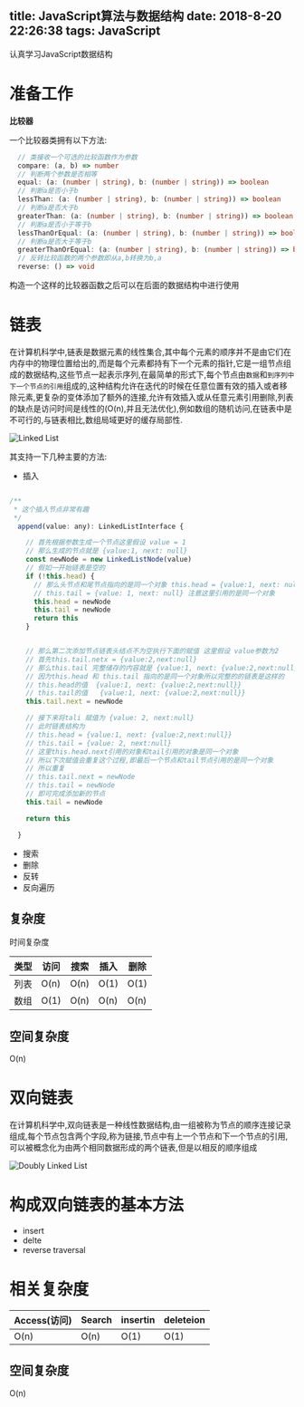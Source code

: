 title: JavaScript算法与数据结构
date: 2018-8-20 22:26:38
tags: JavaScript
---

认真学习JavaScript数据结构

<!-- more -->

# 准备工作

**比较器**

一个比较器类拥有以下方法:

```typescript
  // 类接收一个可选的比较函数作为参数
  compare: (a, b) => number
  // 判断两个参数是否相等
  equal: (a: (number | string), b: (number | string)) => boolean
  // 判断a是否小于b
  lessThan: (a: (number | string), b: (number | string)) => boolean
  // 判断a是否大于b
  greaterThan: (a: (number | string), b: (number | string)) => boolean
  // 判断a是否小于等于b
  lessThanOrEqual: (a: (number | string), b: (number | string)) => boolean
  // 判断a是否大于等于b
  greaterThanOrEqual: (a: (number | string), b: (number | string)) => boolean
  // 反转比较函数的两个参数即从a,b转换为b,a
  reverse: () => void

```

构造一个这样的比较器函数之后可以在后面的数据结构中进行使用


# 链表

在计算机科学中,链表是数据元素的线性集合,其中每个元素的顺序并不是由它们在内存中的物理位置给出的,而是每个元素都持有下一个元素的指针,它是一组节点组成的数据结构,这些节点一起表示序列,在最简单的形式下,每个节点由`数据`和`到序列中下一个节点的引用`组成的,这种结构允许在迭代的时候在任意位置有效的插入或者移除元素,更复杂的变体添加了额外的连接,允许有效插入或从任意元素引用删除,列表的缺点是访问时间是线性的(O(n),并且无法优化),例如数组的随机访问,在链表中是不可行的,与链表相比,数组局域更好的缓存局部性.

![Linked List](https://upload.wikimedia.org/wikipedia/commons/6/6d/Singly-linked-list.svg)

其支持一下几种主要的方法:

- 插入

```javascript

/**
 * 这个插入节点非常有趣
 */
  append(value: any): LinkedListInterface {

    // 首先根据参数生成一个节点这里假设 value = 1
    // 那么生成的节点就是 {value:1, next: null}
    const newNode = new LinkedListNode(value)
    // 假如一开始链表是空的
    if (!this.head) {
      // 那么头节点和尾节点指向的是同一个对象 this.head = {value:1, next: null}
      // this.tail = {value: 1, next: null} 注意这里引用的是同一个对象
      this.head = newNode
      this.tail = newNode
      return this
    }


    // 那么第二次添加节点链表头结点不为空执行下面的赋值 这里假设 value参数为2
    // 首先this.tail.netx = {value:2,next:null}
    // 那么this.tail 完整储存的内容就是 {value:1, next: {value:2,next:null}}
    // 因为this.head 和 this.tail 指向的是同一个对象所以完整的的链表是这样的
    // this.head的值  {value:1, next: {value:2,next:null}}
    // this.tail的值   {value:1, next: {value:2,next:null}}
    this.tail.next = newNode

    // 接下来将tali 赋值为 {value: 2, next:null}
    // 此时链表结构为
    // this.head = {value:1, next: {value:2,next:null}}
    // this.tail = {value: 2, next:null}
    // 这里this.head.next引用的对象和tail引用的对象是同一个对象
    // 所以下次赋值会重复这个过程,即最后一个节点和tail节点引用的是同一个对象
    // 所以重复
    // this.tail.next = newNode
    // this.tail = newNode
    // 即可完成添加新的节点
    this.tail = newNode

    return this

  }

```


- 搜索
- 删除
- 反转
- 反向遍历
  
## 复杂度

时间复杂度

| 类型 | 访问 | 搜索 | 插入 | 删除 |
| ---- | ---- | ---- | ---- | ---- |
| 列表 | O(n) | O(n) | O(1) | O(1) |
| 数组 | O(1) | O(n) | O(n) | O(n) |

## 空间复杂度

O(n)


# 双向链表

在计算机科学中,双向链表是一种线性数据结构,由一组被称为节点的顺序连接记录组成,每个节点包含两个字段,称为链接,节点中有上一个节点和下一个节点的引用,可以被概念化为由两个相同数据形成的两个链表,但是以相反的顺序组成

![Doubly Linked List](https://upload.wikimedia.org/wikipedia/commons/5/5e/Doubly-linked-list.svg)

# 构成双向链表的基本方法

- insert
- delte
- reverse traversal

# 相关复杂度

| Access(访问) | Search | insertin | deleteion |
| ------------ | ------ | -------- | --------- |
| O(n)         | O(n)   | O(1)     | O(1)      |

## 空间复杂度

O(n)

